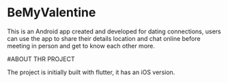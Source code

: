 # BeMyValentine
This is an Android app created and developed for dating connections, users can use the app to share their details location and chat online before meeting in person and get to know each other more.

#ABOUT THR PROJECT

The project is initially built with flutter, it has an iOS version.
